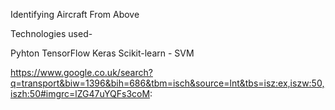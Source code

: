 

Identifying Aircraft From Above

Technologies used-

Pyhton
TensorFlow
Keras
Scikit-learn - SVM




https://www.google.co.uk/search?q=transport&biw=1396&bih=686&tbm=isch&source=lnt&tbs=isz:ex,iszw:50,iszh:50#imgrc=lZG47uYQFs3coM: